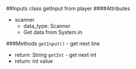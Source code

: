 ##Inputs class
getInput from player
####Attributes
* scanner
  * data_type: Scanner
  * Get data from System.in

###Methods
`getInput()` - get next line
* return: String
`getInt` - get next int
* return: int value